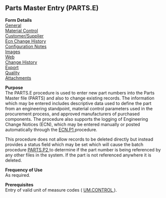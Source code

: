 ##  Parts Master Entry (PARTS.E)

<PageHeader />

**Form Details**  
[ General ](../../../../../../rover/AP-OVERVIEW/AP-ENTRY/AP-E/AP-E-1/MSHIP-E/MSHIP-E-2/Parts-E/PARTS-E-1)   
[ Material Control ](../../../../../../rover/AP-OVERVIEW/AP-ENTRY/AP-E/AP-E-1/MSHIP-E/MSHIP-E-2/Parts-E/PARTS-E-2)   
[ Customer/Supplier ](../../../../../../rover/AP-OVERVIEW/AP-ENTRY/AP-E/AP-E-1/MSHIP-E/MSHIP-E-2/Parts-E/PARTS-E-3)   
[ Ecn Change History ](../../../../../../rover/AP-OVERVIEW/AP-ENTRY/AP-E/AP-E-1/MSHIP-E/MSHIP-E-2/Parts-E/PARTS-E-4)   
[ Configuration Notes ](../../../../../../rover/AP-OVERVIEW/AP-ENTRY/AP-E/AP-E-1/MSHIP-E/MSHIP-E-2/Parts-E/PARTS-E-5)   
[ Images ](../../../../../../rover/AP-OVERVIEW/AP-ENTRY/AP-E/AP-E-1/MSHIP-E/MSHIP-E-2/Parts-E/PARTS-E-6)   
[ Web ](../../../../../../rover/AP-OVERVIEW/AP-ENTRY/AP-E/AP-E-1/MSHIP-E/MSHIP-E-2/Parts-E/PARTS-E-7)   
[ Change History ](../../../../../../rover/AP-OVERVIEW/AP-ENTRY/AP-E/AP-E-1/MSHIP-E/MSHIP-E-2/Parts-E/PARTS-E-8)   
[ Export ](../../../../../../rover/AP-OVERVIEW/AP-ENTRY/AP-E/AP-E-1/MSHIP-E/MSHIP-E-2/Parts-E/PARTS-E-9)   
[ Quality ](../../../../../../rover/AP-OVERVIEW/AP-ENTRY/AP-E/AP-E-1/MSHIP-E/MSHIP-E-2/Parts-E/PARTS-E-10)   
[ Attachments ](../../../../../../rover/AP-OVERVIEW/AP-ENTRY/AP-E/AP-E-1/MSHIP-E/MSHIP-E-2/Parts-E/PARTS-E-11)   

**Purpose**  
The PARTS.E procedure is used to enter new part numbers into the Parts Master file (PARTS) and also to change existing records. The information which may be entered includes descriptive data used to define the part from an engineering standpoint, material control parameters used in the procurement process, and approved manufacturers of purchased components. The procedure also supports the logging of Engineering Change Notices (ECN), which may be entered manually or posted automatically through the [ ECN.P1 ](../../../../../../rover/AP-OVERVIEW/AP-ENTRY/AP-E/AP-E-1/MSHIP-E/MSHIP-E-2/Parts-E/ECN-P1) procedure.   
  
This procedure does not allow records to be deleted directly but instead provides a status field which may be set which will cause the batch procedure [ PARTS.P2 ](../../../../../../rover/AP-OVERVIEW/AP-ENTRY/AP-E/AP-E-1/MSHIP-E/MSHIP-E-2/Parts-E/PARTS-E-1/PARTS-P2) to determine if the part number is being referenced by any other files in the system. If the part is not referenced anywhere it is deleted. 

**Frequency of Use**  
As required.

**Prerequisites**  
Entry of valid unit of measure codes ( [ UM.CONTROL ](../../../../../../rover/AP-OVERVIEW/AP-ENTRY/AP-E/AP-E-1/MSHIP-E/MSHIP-E-2/Parts-E/PARTS-E-1/UM-CONTROL) ). 

<badge text= "Version 8.10.57" vertical="middle" />

<PageFooter />